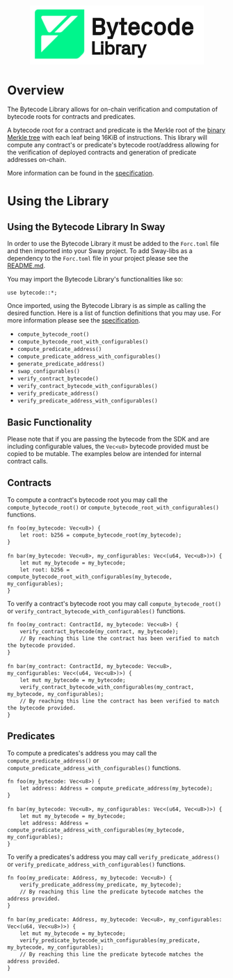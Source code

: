<p align="center">
    <picture>
        <source media="(prefers-color-scheme: dark)" srcset=".docs/bytecode-logo-dark-theme.png">
        <img alt="Bytecode logo" width="400px" src=".docs/bytecode-logo-light-theme.png">
    </picture>
</p>

# Overview

The Bytecode Library allows for on-chain verification and computation of bytecode roots for contracts and predicates. 

A bytecode root for a contract and predicate is the Merkle root of the [binary Merkle tree](https://github.com/FuelLabs/fuel-specs/blob/master/src/protocol/cryptographic-primitives.md#binary-merkle-tree) with each leaf being 16KiB of instructions. This library will compute any contract's or predicate's bytecode root/address allowing for the verification of deployed contracts and generation of predicate addresses on-chain. 

More information can be found in the [specification](./SPECIFICATION.md).

# Using the Library

## Using the Bytecode Library In Sway

In order to use the Bytecode Library it must be added to the `Forc.toml` file and then imported into your Sway project. To add Sway-libs as a dependency to the `Forc.toml` file in your project please see the [README.md](../../README.md).

You may import the Bytecode Library's functionalities like so:

```sway
use bytecode::*;
```

Once imported, using the Bytecode Library is as simple as calling the desired function. Here is a list of function definitions that you may use. For more information please see the [specification](./SPECIFICATION.md).

- `compute_bytecode_root()`
- `compute_bytecode_root_with_configurables()`
- `compute_predicate_address()`
- `compute_predicate_address_with_configurables()`
- `generate_predicate_address()`
- `swap_configurables()`
- `verify_contract_bytecode()`
- `verify_contract_bytecode_with_configurables()`
- `verify_predicate_address()`
- `verify_predicate_address_with_configurables()`

## Basic Functionality

Please note that if you are passing the bytecode from the SDK and are including configurable values, the `Vec<u8>` bytecode provided must be copied to be mutable. The examples below are intended for internal contract calls. 

## Contracts

To compute a contract's bytecode root you may call the `compute_bytecode_root()` or `compute_bytecode_root_with_configurables()` functions.

```sway
fn foo(my_bytecode: Vec<u8>) {
    let root: b256 = compute_bytecode_root(my_bytecode);
}

fn bar(my_bytecode: Vec<u8>, my_configurables: Vec<(u64, Vec<u8>)>) {
    let mut my_bytecode = my_bytecode;
    let root: b256 = compute_bytecode_root_with_configurables(my_bytecode, my_configurables);
}
```

To verify a contract's bytecode root you may call `compute_bytecode_root()` or `verify_contract_bytecode_with_configurables()` functions.

```sway
fn foo(my_contract: ContractId, my_bytecode: Vec<u8>) {
    verify_contract_bytecode(my_contract, my_bytecode);
    // By reaching this line the contract has been verified to match the bytecode provided.
}

fn bar(my_contract: ContractId, my_bytecode: Vec<u8>, my_configurables: Vec<(u64, Vec<u8>)>) {
    let mut my_bytecode = my_bytecode;
    verify_contract_bytecode_with_configurables(my_contract, my_bytecode, my_configurables);
    // By reaching this line the contract has been verified to match the bytecode provided.
}
```

## Predicates

To compute a predicates's address you may call the `compute_predicate_address()` or `compute_predicate_address_with_configurables()` functions.

```sway
fn foo(my_bytecode: Vec<u8>) {
    let address: Address = compute_predicate_address(my_bytecode);
}

fn bar(my_bytecode: Vec<u8>, my_configurables: Vec<(u64, Vec<u8>)>) {
    let mut my_bytecode = my_bytecode;
    let address: Address = compute_predicate_address_with_configurables(my_bytecode, my_configurables);
}
```

To verify a predicates's address you may call `verify_predicate_address()` or `verify_predicate_address_with_configurables()` functions.

```sway
fn foo(my_predicate: Address, my_bytecode: Vec<u8>) {
    verify_predicate_address(my_predicate, my_bytecode);
    // By reaching this line the predicate bytecode matches the address provided.
}

fn bar(my_predicate: Address, my_bytecode: Vec<u8>, my_configurables: Vec<(u64, Vec<u8>)>) {
    let mut my_bytecode = my_bytecode;
    verify_predicate_bytecode_with_configurables(my_predicate, my_bytecode, my_configurables);
    // By reaching this line the predicate bytecode matches the address provided.
}
```
